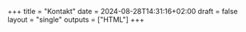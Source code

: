 +++
title = "Kontakt"
date = 2024-08-28T14:31:16+02:00
draft = false
layout = "single"
outputs = ["HTML"]
+++

